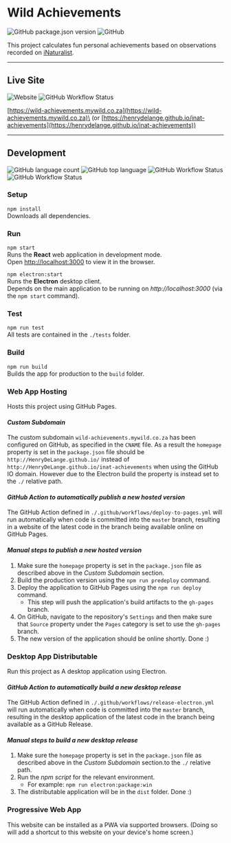 # Wild Achievements

![GitHub package.json version](https://img.shields.io/github/package-json/v/HenryDeLange/inat-achievements) ![GitHub](https://img.shields.io/github/license/HenryDeLange/inat-achievements)

This project calculates fun personal achievements based on observations recorded on [iNaturalist](https://www.inaturalist.org).

---

## Live Site
![Website](https://img.shields.io/website?down_message=offline&up_message=online&url=https%3A%2F%2Fwild-achievements.mywild.co.za) ![GitHub Workflow Status](https://img.shields.io/github/workflow/status/HenryDeLange/inat-achievements/Deploy%20to%20GitHub%20Pages?label=deploy)

[https://wild-achievements.mywild.co.za](https://wild-achievements.mywild.co.za)\
(or [https://henrydelange.github.io/inat-achievements](https://henrydelange.github.io/inat-achievements))

---

## Development

![GitHub language count](https://img.shields.io/github/languages/count/HenryDeLange/inat-achievements) ![GitHub top language](https://img.shields.io/github/languages/top/HenryDeLange/inat-achievements) ![GitHub Workflow Status](https://img.shields.io/github/workflow/status/HenryDeLange/inat-achievements/Test%20Project?label=tests) ![GitHub Workflow Status](https://img.shields.io/github/workflow/status/HenryDeLange/inat-achievements/Build%20Project)

### Setup
`npm install`\
Downloads all dependencies.

### Run
 `npm start`\
Runs the **React** web application in development mode.\
Open [http://localhost:3000](http://localhost:3000) to view it in the browser.

`npm electron:start`\
Runs the **Electron** desktop client.\
Depends on the main application to be running on _http://localhost:3000_ (via the `npm start` command).

### Test
 `npm run test`\
All tests are contained in the `./tests` folder.

### Build
 `npm run build`\
Builds the app for production to the `build` folder.

### Web App Hosting
Hosts this project using GitHub Pages.

#### _Custom Subdomain_
The custom subdomain `wild-achievements.mywild.co.za` has been configured on GitHub, as specified in the `CNAME` file. As a result the `homepage` property is set in the `package.json` file should be `http://HenryDeLange.github.io/` instead of `http://HenryDeLange.github.io/inat-achievements` when using the GitHub IO domain. However due to the Electron build the property is instead set to the `./` relative path.

#### _GitHub Action to automatically publish a new hosted version_
The GitHub Action defined in `./.github/workflows/deploy-to-pages.yml` will run automatically when code is committed into the `master` branch, resulting in a website of the latest code in the branch being available online on GitHub Pages.

#### _Manual steps to publish a new hosted version_
  1. Make sure the `homepage` property is set in the `package.json` file as described above in the _Custom Subdomain_ section.
  2. Build the production version using the `npm run predeploy` command.
  3. Deploy the application to GitHub Pages using the `npm run deploy` command.
      - This step will push the application's build artifacts to the `gh-pages` branch.
  4. On GitHub, navigate to the repository's `Settings` and then make sure that `Source` property under the `Pages` category is set to use the `gh-pages` branch.
  5. The new version of the application should be online shortly. Done :)

### Desktop App Distributable
Run this project as A desktop application using Electron.

#### _GitHub Action to automatically build a new desktop release_
The GitHub Action defined in `./.github/workflows/release-electron.yml` will run automatically when code is committed into the `master` branch, resulting in the desktop application of the latest code in the branch being available as a GitHub Release.

#### _Manual steps to build a new desktop release_
  1. Make sure the `homepage` property is set in the `package.json` file as described above in the _Custom Subdomain_ section.to the `./` relative path.
  2. Run the _npm script_ for the relevant environment.
      - For example: `npm run electron:package:win`
  3. The distributable application will be in the `dist` folder. Done :)

### Progressive Web App
This website can be installed as a PWA via supported browsers. (Doing so will add a shortcut to this website on your device's home screen.)
